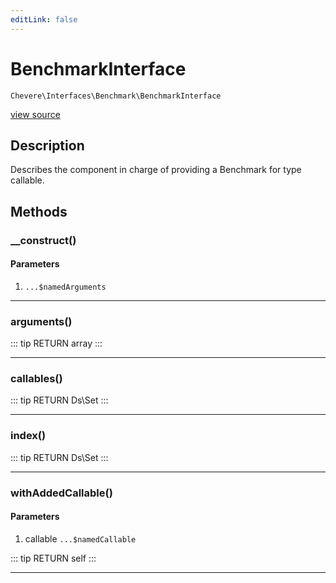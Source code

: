 ```yaml
---
editLink: false
---
```


# BenchmarkInterface

`Chevere\Interfaces\Benchmark\BenchmarkInterface`

[view source](https://github.com/chevere/chevere/blob/master/src/Chevere/Interfaces/Benchmark/BenchmarkInterface.php)

## Description

Describes the component in charge of providing a Benchmark for type callable.

## Methods

### __construct()

#### Parameters

1.  `...$namedArguments`

---

### arguments()

::: tip RETURN
array
:::

---

### callables()

::: tip RETURN
Ds\Set
:::

---

### index()

::: tip RETURN
Ds\Set
:::

---

### withAddedCallable()

#### Parameters

1. callable `...$namedCallable`

::: tip RETURN
self
:::

---
